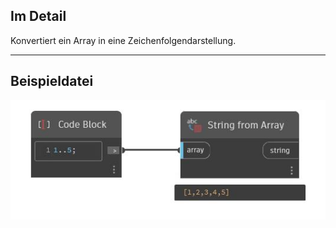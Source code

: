 ## Im Detail
Konvertiert ein Array in eine Zeichenfolgendarstellung.
___
## Beispieldatei

![String from Array](./CoreNodeModels.FromArray_img.jpg)

